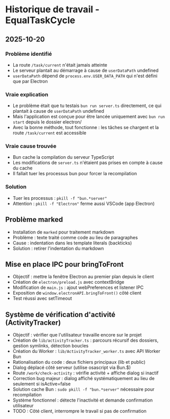 # Historique de travail - EqualTaskCycle

## 2025-10-20

### Problème identifié
- La route `/task/current` n'était jamais atteinte
- Le serveur plantait au démarrage à cause de `userDataPath` undefined
- `userDataPath` dépend de `process.env.USER_DATA_PATH` qui n'est défini que par Electron

### Vraie explication
- Le problème était que tu testais `bun run server.ts` directement, ce qui plantait à cause de `userDataPath` undefined
- Mais l'application est conçue pour être lancée uniquement avec `bun run start` depuis le dossier electron/
- Avec la bonne méthode, tout fonctionne : les tâches se chargent et la route `/task/current` est accessible

### Vraie cause trouvée
- Bun cache la compilation du serveur TypeScript
- Les modifications de `server.ts` n'étaient pas prises en compte à cause du cache
- Il fallait tuer les processus bun pour forcer la recompilation

### Solution
- Tuer les processus : `pkill -f "bun.*server"`
- Attention : `pkill -f "Electron"` ferme aussi VSCode (app Electron)

## Problème marked
- Installation de `marked` pour traitement markdown
- Problème : texte traité comme code au lieu de paragraphes
- Cause : indentation dans les template literals (backticks)
- Solution : retirer l'indentation du markdown

## Mise en place IPC pour bringToFront
- Objectif : mettre la fenêtre Electron au premier plan depuis le client
- Création de `electron/preload.js` avec contextBridge
- Modification de `main.js` : ajout webPreferences et listener IPC
- Exposition de `window.electronAPI.bringToFront()` côté client
- Test réussi avec setTimeout

## Système de vérification d'activité (ActivityTracker)
- Objectif : vérifier que l'utilisateur travaille encore sur le projet
- Création de `lib/activityTracker.ts` : parcours récursif des dossiers, gestion symlinks, détection boucles
- Création du Worker : `lib/ActivityTracker_worker.ts` avec API Worker Bun
- Rationalisation du code : deux fichiers principaux (lib et public)
- Dialog déplacé côté serveur (utilise osascript via Bun.$)
- Route `/work/check-activity` : vérifie activité + affiche dialog si inactif
- Correction bug majeur : dialog affiché systématiquement au lieu de seulement si isActive=false
- Solution cache Bun : `sudo pkill -f "bun.*server"` nécessaire pour recompilation
- Système fonctionnel : détecte l'inactivité et demande confirmation utilisateur
- TODO : Côté client, interrompre le travail si pas de confirmation
